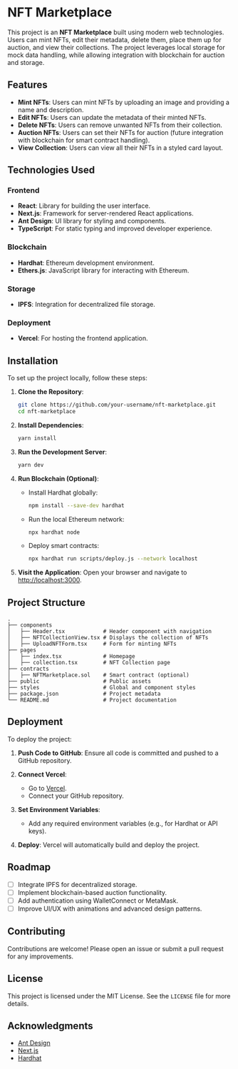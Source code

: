 # NFT Marketplace

This project is an **NFT Marketplace** built using modern web technologies. Users can mint NFTs, edit their metadata, delete them, place them up for auction, and view their collections. The project leverages local storage for mock data handling, while allowing integration with blockchain for auction and storage.

## Features

- **Mint NFTs**: Users can mint NFTs by uploading an image and providing a name and description.
- **Edit NFTs**: Users can update the metadata of their minted NFTs.
- **Delete NFTs**: Users can remove unwanted NFTs from their collection.
- **Auction NFTs**: Users can set their NFTs for auction (future integration with blockchain for smart contract handling).
- **View Collection**: Users can view all their NFTs in a styled card layout.

## Technologies Used

### Frontend
- **React**: Library for building the user interface.
- **Next.js**: Framework for server-rendered React applications.
- **Ant Design**: UI library for styling and components.
- **TypeScript**: For static typing and improved developer experience.

### Blockchain
- **Hardhat**: Ethereum development environment.
- **Ethers.js**: JavaScript library for interacting with Ethereum.

### Storage
- **IPFS**: Integration for decentralized file storage.

### Deployment
- **Vercel**: For hosting the frontend application.

## Installation

To set up the project locally, follow these steps:

1. **Clone the Repository**:
   ```bash
   git clone https://github.com/your-username/nft-marketplace.git
   cd nft-marketplace
   ```

2. **Install Dependencies**:
   ```bash
   yarn install
   ```

3. **Run the Development Server**:
   ```bash
   yarn dev
   ```

4. **Run Blockchain (Optional)**:
   - Install Hardhat globally:
     ```bash
     npm install --save-dev hardhat
     ```
   - Run the local Ethereum network:
     ```bash
     npx hardhat node
     ```
   - Deploy smart contracts:
     ```bash
     npx hardhat run scripts/deploy.js --network localhost
     ```

5. **Visit the Application**:
   Open your browser and navigate to [http://localhost:3000](http://localhost:3000).

## Project Structure

```
.
├── components
│   ├── Header.tsx            # Header component with navigation
│   ├── NFTCollectionView.tsx # Displays the collection of NFTs
│   ├── UploadNFTForm.tsx     # Form for minting NFTs
├── pages
│   ├── index.tsx             # Homepage
│   ├── collection.tsx        # NFT Collection page
├── contracts
│   ├── NFTMarketplace.sol    # Smart contract (optional)
├── public                    # Public assets
├── styles                    # Global and component styles
├── package.json              # Project metadata
└── README.md                 # Project documentation
```

## Deployment

To deploy the project:

1. **Push Code to GitHub**:
   Ensure all code is committed and pushed to a GitHub repository.

2. **Connect Vercel**:
   - Go to [Vercel](https://vercel.com/).
   - Connect your GitHub repository.

3. **Set Environment Variables**:
   - Add any required environment variables (e.g., for Hardhat or API keys).

4. **Deploy**:
   Vercel will automatically build and deploy the project.

## Roadmap

- [ ] Integrate IPFS for decentralized storage.
- [ ] Implement blockchain-based auction functionality.
- [ ] Add authentication using WalletConnect or MetaMask.
- [ ] Improve UI/UX with animations and advanced design patterns.

## Contributing

Contributions are welcome! Please open an issue or submit a pull request for any improvements.

## License

This project is licensed under the MIT License. See the `LICENSE` file for more details.

## Acknowledgments

- [Ant Design](https://ant.design/)
- [Next.js](https://nextjs.org/)
- [Hardhat](https://hardhat.org/)
